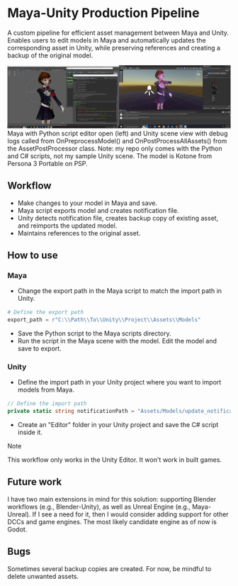 # Maya-Unity Production Pipeline
A custom pipeline for efficient asset management between Maya and Unity. Enables users to edit models in Maya and automatically updates the corresponding asset in Unity, while preserving references and creating a backup of the original model. 

![Maya to Unity](images/image.png)
Maya with Python script editor open (left) and Unity scene view with debug logs called from OnPreprocessModel() and OnPostProcessAllAssets() from the AssetPostProcessor class. Note: my repo only comes with the Python and C# scripts, not my sample Unity scene. The model is Kotone from Persona 3 Portable on PSP. 

## Workflow
* Make changes to your model in Maya and save.
* Maya script exports model and creates notification file.
* Unity detects notification file, creates backup copy of existing asset, and reimports the updated model.
* Maintains references to the original asset.

## How to use
### Maya
* Change the export path in the Maya script to match the import path in Unity.
```python
# Define the export path
export_path = r"C:\\Path\\To\\Unity\\Project\\Assets\\Models"
```
* Save the Python script to the Maya scripts directory. 
* Run the script in the Maya scene with the model. Edit the model and save to export.

### Unity
* Define the import path in your Unity project where you want to import models from Maya.
```cs
// Define the import path
private static string notificationPath = "Assets/Models/update_notification.txt";
```
* Create an "Editor" folder in your Unity project and save the C# script inside it.

> [!NOTE]
> This workflow only works in the Unity Editor. It won't work in built games.

## Future work
I have two main extensions in mind for this solution: supporting Blender workflows (e.g., Blender-Unity), as well as Unreal Engine (e.g., Maya-Unreal). If I see a need for it, then I would consider adding support for other DCCs and game engines. The most likely candidate engine as of now is Godot.

## Bugs
Sometimes several backup copies are created. For now, be mindful to delete unwanted assets.